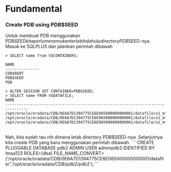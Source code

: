 # Fundamental

### Create PDB using PDB$SEED

Untuk membuat PDB menggunakan PDB$SEED kita perlu menemukan terlebih dahulu directory PDB$SEED-nya. Masuk ke SQLPLUS dan jalankan perintah dibawah
```
> SELECT name from V$CONTAINERS;

NAME
---------------
CDB$ROOT
PDB$SEED
PDB

> ALTER SESSION SET CONTAINER=PDB$SEED;
> SELECT name FROM V$DATAFILE;
NAME
--------------------------------------------------------------------------------
/opt/oracle/oradata/CDB/0E6A7D1394775CE6E065000000000001/datafile/o1_mf_system_lspt3n3s_.dbf
/opt/oracle/oradata/CDB/0E6A7D1394775CE6E065000000000001/datafile/o1_mf_sysaux_lspt3pow_.dbf
/opt/oracle/oradata/CDB/0E6A7D1394775CE6E065000000000001/datafile/o1_mf_undotbs1_lspt3qgm_.dbf
```
<br>
Nah, kita sudah tau nih dimana letak directory PDB$SEED-nya. Selanjutnya kita create PDB yang baru menggunakan perintah dibawah.
```
CREATE PLUGGABLE DATABASE pdb2 ADMIN USER adminpdb2 IDENTIFIED BY Itnsa123 ROLES=(dba) FILE_NAME_CONVERT=('/opt/oracle/oradata/CDB/0E6A7D1394775CE6E065000000000001/datafile/','/opt/oracle/oradata/CDB/pdb2/pdb2');
```
